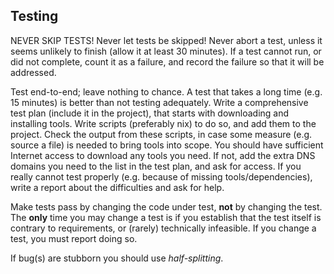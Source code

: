 ## Testing

NEVER SKIP TESTS! Never let tests be skipped! Never abort a test, unless it seems unlikely to finish (allow it at least 30 minutes). If a test cannot run, or did not complete, count it as a failure, and record the failure so that it will be addressed.

Test end-to-end; leave nothing to chance. A test that takes a long time (e.g. 15 minutes) is better than not testing adequately.
Write a comprehensive test plan (include it in the project), that starts with downloading and installing tools. Write scripts (preferably nix) to do so, and add them to the project.
Check the output from these scripts, in case some measure (e.g. source a file) is needed to bring tools into scope.
You should have sufficient Internet access to download any tools you need. If not, add the extra DNS domains you need to the list in the test plan, and ask for access.
If you really cannot test properly (e.g. because of missing tools/dependencies), write a report about the difficulties and ask for help.

Make tests pass by changing the code under test, **not** by changing the test. The **only** time you may change a test is if you establish that the test itself is contrary to requirements, or (rarely) technically infeasible. If you change a test, you must report doing so.

If bug(s) are stubborn you should use *half-splitting*.
